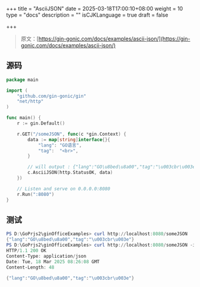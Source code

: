 +++
title = "AsciiJSON"
date = 2025-03-18T17:00:10+08:00
weight = 10
type = "docs"
description = ""
isCJKLanguage = true
draft = false

+++

> 原文：[https://gin-gonic.com/docs/examples/ascii-json/](https://gin-gonic.com/docs/examples/ascii-json/)

## 源码

```go
package main

import (
	"github.com/gin-gonic/gin"
	"net/http"
)

func main() {
	r := gin.Default()

	r.GET("/someJSON", func(c *gin.Context) {
		data := map[string]interface{}{
			"lang": "GO语言",
			"tag":  "<br>",
		}

		// will output : {"lang":"GO\u8bed\u8a00","tag":"\u003cbr\u003e"}
		c.AsciiJSON(http.StatusOK, data)
	})

	// Listen and serve on 0.0.0.0:8080
	r.Run(":8080")
}
```



## 测试

```powershell
PS D:\GoPrjs2\ginOfficeExamples> curl http://localhost:8080/someJSON
{"lang":"GO\u8bed\u8a00","tag":"\u003cbr\u003e"}
PS D:\GoPrjs2\ginOfficeExamples> curl http://localhost:8080/someJSON -i
HTTP/1.1 200 OK
Content-Type: application/json
Date: Tue, 18 Mar 2025 08:26:08 GMT
Content-Length: 48

{"lang":"GO\u8bed\u8a00","tag":"\u003cbr\u003e"}
```

